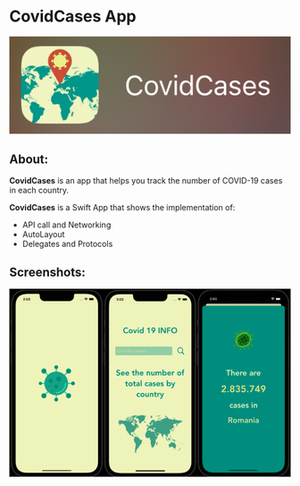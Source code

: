 # CovidCases App

![](./CovidCases/images/CC_logo.png)
## About:
**CovidCases** is an app that helps you track the number of COVID-19 cases in each country.

**CovidCases** is a Swift App that shows the implementation of:
- API call and Networking
- AutoLayout
- Delegates and Protocols
## Screenshots:
![](./CovidCases/images/CC_all.png)
